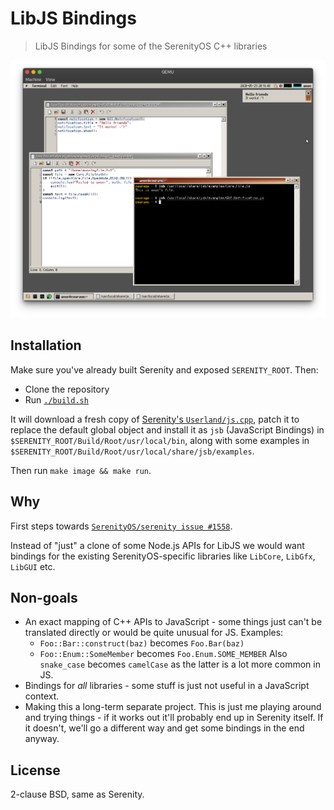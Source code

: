 # LibJS Bindings

> LibJS Bindings for some of the SerenityOS C++ libraries

![screenshot](screenshot.png)

## Installation

Make sure you've already built Serenity and exposed `SERENITY_ROOT`. Then:

- Clone the repository
- Run [`./build.sh`](build.sh)

It will download a fresh copy of [Serenity's `Userland/js.cpp`](https://github.com/SerenityOS/serenity/blob/master/Userland/js.cpp),
patch it to replace the default global object and install it as `jsb` (JavaScript
Bindings) in `$SERENITY_ROOT/Build/Root/usr/local/bin`, along with some examples
in `$SERENITY_ROOT/Build/Root/usr/local/share/jsb/examples`.

Then run `make image && make run`.

## Why

First steps towards [`SerenityOS/serenity issue #1558`](https://github.com/SerenityOS/serenity/issues/1558).

Instead of "just" a clone of some Node.js APIs for LibJS we would want bindings
for the existing SerenityOS-specific libraries like `LibCore`, `LibGfx`, `LibGUI` etc.

## Non-goals

- An exact mapping of C++ APIs to JavaScript - some things just can't be translated
  directly or would be quite unusual for JS. Examples:
  - `Foo::Bar::construct(baz)` becomes `Foo.Bar(baz)`
  - `Foo::Enum::SomeMember` becomes `Foo.Enum.SOME_MEMBER`
  Also `snake_case` becomes `camelCase` as the latter is a lot more common in JS.
- Bindings for *all* libraries - some stuff is just not useful in a JavaScript context.
- Making this a long-term separate project. This is just me playing around and
  trying things - if it works out it'll probably end up in Serenity itself. If
  it doesn't, we'll go a different way and get some bindings in the end anyway.

## License

2-clause BSD, same as Serenity.
